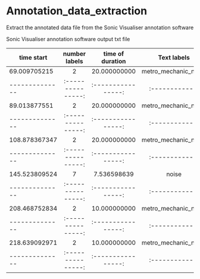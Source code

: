 # Annotation_data_extraction
Extract the annotated data file from the Sonic Visualiser annotation software

Sonic Visualiser annotation software output txt file

|time start     |number labels    |time of duration       |Text labels|
|--------------|:---------------:|:----------------:|:------------:|
|69.009705215	   |2	        |20.000000000	 |metro_mechanic_noise|
|--------------|:---------------:|:----------------:|:------------:|
|89.013877551	   |2	        |20.000000000	 |metro_mechanic_noise|
|--------------|:---------------:|:----------------:|:------------:|
|108.878367347	   |2	        |20.000000000	 |metro_mechanic_noise|
|--------------|:---------------:|:----------------:|:------------:|
|145.523809524	   |7	        |7.536598639	            |noise|
|--------------|:---------------:|:----------------:|:------------:|
|208.468752834	   |2	        |10.000000000	 |metro_mechanic_noise|
|--------------|:---------------:|:----------------:|:------------:|
|218.639092971	   |2	        |10.000000000	 |metro_mechanic_noise|
|--------------|:---------------:|:----------------:|:------------:|
